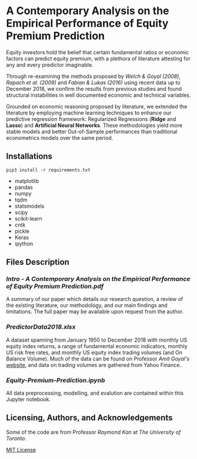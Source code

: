 # A Contemporary Analysis on the Empirical Performance of Equity Premium Prediction

Equity investors hold the belief that certain fundamental ratios or economic factors can predict equity premium, with a plethora of literature attesting for any and every predictor imaginable. 

Through re-examining the methods proposed by *Welch & Goyal (2008)*, *Rapach et al. (2009)* and *Fabian & Lukas (2016)* using recent data up to December 2018, we confirm the results from previous studies and found structural instabilities in well documented economic and technical variables. 

Grounded on economic reasoning proposed by literature, we extended the literature by employing machine learning techniques to enhance our predictive regression framework: Regularized Regressions (**Ridge** and **Lasso**) and **Artificial Neural Networks**. These methodologies yield more stable models and better Out-of-Sample performances than traditional econometrics models over the same period.

## Installations

```
pip3 install -r requirements.txt
```
* matplotlib
* pandas
* numpy
* tqdm
* statsmodels
* scipy
* scikit-learn
* cntk
* pickle
* Keras
* ipython

## Files Description

### *Intro - A Contemporary Analysis on the Empirical Performance of Equity Premium Prediction.pdf*

A summary of our paper which details our research question, a review of the existing literature, our methodology, and our main findings and limitations. The full paper may be available upon request from the author.

### *PredictorData2018.xlsx*

A dataset spanning from January 1950 to December 2018 with monthly US equity index returns, a range of fundamental economic indicators, monthly US risk free rates, and monthly US equity index trading volumes (and On Balance Volume). Much of the data can be found on Professor *Amit Goyal's* [website](http://www.hec.unil.ch/agoyal/), and data on trading volumes are gathered from Yahoo Finance.

### *Equity-Premium-Prediction.ipynb*

All data preprocessing, modelling, and evalution are contained within this Jupyter notebook. 

## Licensing, Authors, and Acknowledgements

Some of the code are from Professor *Raymond Kan* at *The University of Toronto*. 

[MIT License](https://github.com/jasonho0810/equity-premium-prediction/blob/master/LICENSE)